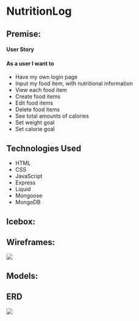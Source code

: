 # NutritionLog

<h2>Premise:</h2>
<h4>User Story</h4>
<h4>As a user I want to</h4>
<ul>
  <li>Have my own login page </li>
  <li>Input my food item, with nutritional information </li>
  <li>View each food item </li>
  <li>Create food items </li>
  <li>Edit food items </li>
  <li>Delete food items </li>
  <li>See total amounts of calories</li>
  <li>Set weight goal</li>
  <li>Set calorie goal</li>
</ul>

<h2>Technologies Used</h2>
<ul>
  <li>HTML</li>
  <li>CSS</li>
  <li>JavaScript</li>
  <li>Express</li>
  <li>Liquid</li>
  <li>Mongoose</li>
  <li>MongoDB</li>
</ul>

<h2>Icebox:</h2>

<h2>Wireframes:</h2>
<img src="https://user-images.githubusercontent.com/96600690/173129046-c95392dd-0490-4d96-8a86-96e361ed0332.png"/>

<h2>Models:</h2>
<h2>ERD</h2>
<img src="https://user-images.githubusercontent.com/96600690/174311809-fbe8263f-bfb2-4e49-9eab-5cc766a93b9c.png"/>

